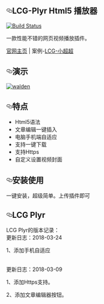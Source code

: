 

    <article class="markdown-body entry-content" itemprop="text"><h1><a id="user-content-LCG-Plyr Html5 播放器" class="anchor" aria-hidden="true" href="#LCG-Plyr Html5 播放器"><svg class="octicon octicon-link" viewBox="0 0 16 16" version="1.1" width="16" height="16" aria-hidden="true"><path fill-rule="evenodd" d="M4 9h1v1H4c-1.5 0-3-1.69-3-3.5S2.55 3 4 3h4c1.45 0 3 1.69 3 3.5 0 1.41-.91 2.72-2 3.25V8.59c.58-.45 1-1.27 1-2.09C10 5.22 8.98 4 8 4H4c-.98 0-2 1.22-2 2.5S3 9 4 9zm9-3h-1v1h1c1 0 2 1.22 2 2.5S13.98 12 13 12H9c-.98 0-2-1.22-2-2.5 0-.83.42-1.64 1-2.09V6.25c-1.09.53-2 1.84-2 3.25C6 11.31 7.55 13 9 13h4c1.45 0 3-1.69 3-3.5S14.5 6 13 6z"></path></svg></a>LCG-Plyr Html5 播放器</h1>
<p><a href="http://lion-r.cn" rel="nofollow"><img src="https://camo.githubusercontent.com/11bd7bfc7c1e8b3f151b48a346bd8d88a5fd347e/68747470733a2f2f7472617669732d63692e6f72672f6d656f6c752f77616c64656e2e7376673f6272616e63683d6d6173746572" alt="Build Status" data-canonical-src="https://travis-ci.org/meolu/walden.svg?branch=master" style="max-width:100%;"></a></p>
<p>一款性能不错的网页视频播放插件。</p>
<p><a href="http://www.lion-r.cn" rel="nofollow">官网主页</a> | 案例-<a href="https://www.lion-r.cn/n/" rel="nofollow">LCG-小超超</a></p>
<h2><a id="user-content-演示" class="anchor" aria-hidden="true" href="#演示"><svg class="octicon octicon-link" viewBox="0 0 16 16" version="1.1" width="16" height="16" aria-hidden="true"><path fill-rule="evenodd" d="M4 9h1v1H4c-1.5 0-3-1.69-3-3.5S2.55 3 4 3h4c1.45 0 3 1.69 3 3.5 0 1.41-.91 2.72-2 3.25V8.59c.58-.45 1-1.27 1-2.09C10 5.22 8.98 4 8 4H4c-.98 0-2 1.22-2 2.5S3 9 4 9zm9-3h-1v1h1c1 0 2 1.22 2 2.5S13.98 12 13 12H9c-.98 0-2-1.22-2-2.5 0-.83.42-1.64 1-2.09V6.25c-1.09.53-2 1.84-2 3.25C6 11.31 7.55 13 9 13h4c1.45 0 3-1.69 3-3.5S14.5 6 13 6z"></path></svg></a>演示</h2>
<p><a target="_blank" href="https://www.kzwr.com/kzwrfs?fid=15783ea6c0e34777ad9e3ac0ef77543eo7wy.gif"><img src="https://www.kzwr.com/kzwrfs?fid=15783ea6c0e34777ad9e3ac0ef77543eo7wy.gif" alt="walden" data-canonical-src="https://www.kzwr.com/kzwrfs?fid=15783ea6c0e34777ad9e3ac0ef77543eo7wy.gif" style="max-width:100%;"></a></p>
<h2><a id="user-content-特点" class="anchor" aria-hidden="true" href="#特点"><svg class="octicon octicon-link" viewBox="0 0 16 16" version="1.1" width="16" height="16" aria-hidden="true"><path fill-rule="evenodd" d="M4 9h1v1H4c-1.5 0-3-1.69-3-3.5S2.55 3 4 3h4c1.45 0 3 1.69 3 3.5 0 1.41-.91 2.72-2 3.25V8.59c.58-.45 1-1.27 1-2.09C10 5.22 8.98 4 8 4H4c-.98 0-2 1.22-2 2.5S3 9 4 9zm9-3h-1v1h1c1 0 2 1.22 2 2.5S13.98 12 13 12H9c-.98 0-2-1.22-2-2.5 0-.83.42-1.64 1-2.09V6.25c-1.09.53-2 1.84-2 3.25C6 11.31 7.55 13 9 13h4c1.45 0 3-1.69 3-3.5S14.5 6 13 6z"></path></svg></a>特点</h2>
<ul>
<li>Html5语法</li>
<li>文章编辑一键插入</li>
<li>电脑手机端自适应</li>
<li>支持一键下载</li>
<li>支持Https</li>
<li>自定义设置视频封面</li>
</ul>
<h2><a id="user-content-安装" class="anchor" aria-hidden="true" href="#一安装"><svg class="octicon octicon-link" viewBox="0 0 16 16" version="1.1" width="16" height="16" aria-hidden="true"><path fill-rule="evenodd" d="M4 9h1v1H4c-1.5 0-3-1.69-3-3.5S2.55 3 4 3h4c1.45 0 3 1.69 3 3.5 0 1.41-.91 2.72-2 3.25V8.59c.58-.45 1-1.27 1-2.09C10 5.22 8.98 4 8 4H4c-.98 0-2 1.22-2 2.5S3 9 4 9zm9-3h-1v1h1c1 0 2 1.22 2 2.5S13.98 12 13 12H9c-.98 0-2-1.22-2-2.5 0-.83.42-1.64 1-2.09V6.25c-1.09.53-2 1.84-2 3.25C6 11.31 7.55 13 9 13h4c1.45 0 3-1.69 3-3.5S14.5 6 13 6z"></path></svg></a>安装使用</h2>
<p>一键安装，超级简单。上传插件即可</p>

<h2><a id="user-content-changelog" class="anchor" aria-hidden="true" href="#changelog"><svg class="octicon octicon-link" viewBox="0 0 16 16" version="1.1" width="16" height="16" aria-hidden="true"><path fill-rule="evenodd" d="M4 9h1v1H4c-1.5 0-3-1.69-3-3.5S2.55 3 4 3h4c1.45 0 3 1.69 3 3.5 0 1.41-.91 2.72-2 3.25V8.59c.58-.45 1-1.27 1-2.09C10 5.22 8.98 4 8 4H4c-.98 0-2 1.22-2 2.5S3 9 4 9zm9-3h-1v1h1c1 0 2 1.22 2 2.5S13.98 12 13 12H9c-.98 0-2-1.22-2-2.5 0-.83.42-1.64 1-2.09V6.25c-1.09.53-2 1.84-2 3.25C6 11.31 7.55 13 9 13h4c1.45 0 3-1.69 3-3.5S14.5 6 13 6z"></path></svg></a>LCG Plyr</h2>
<p>LCG Plyr的版本记录：  
 
<br>
  更新日志：2018-03-24

  1、添加手机自适应

<br>
  更新日志：2018-03-09

  1、添加Https支持。

  2、添加文章编辑器按钮。
